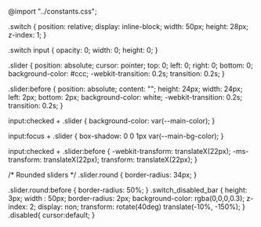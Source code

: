 @import "../constants.css";

.switch {
  position: relative;
  display: inline-block;
  width: 50px;
  height: 28px;
  z-index: 1;
}

.switch input {
  opacity: 0;
  width: 0;
  height: 0;
}

.slider {
  position: absolute;
  cursor: pointer;
  top: 0;
  left: 0;
  right: 0;
  bottom: 0;
  background-color: #ccc;
  -webkit-transition: 0.2s;
  transition: 0.2s;
}

.slider:before {
  position: absolute;
  content: "";
  height: 24px;
  width: 24px;
  left: 2px;
  bottom: 2px;
  background-color: white;
  -webkit-transition: 0.2s;
  transition: 0.2s;
}

input:checked + .slider {
  background-color: var(--main-color);
}

input:focus + .slider {
  box-shadow: 0 0 1px var(--main-bg-color);
}

input:checked + .slider:before {
  -webkit-transform: translateX(22px);
  -ms-transform: translateX(22px);
  transform: translateX(22px);
}

/* Rounded sliders */
.slider.round {
  border-radius: 34px;
}

.slider.round:before {
  border-radius: 50%;
}
.switch_disabled_bar {
  height: 3px;
  width : 50px;
  border-radius: 2px;
  background-color: rgba(0,0,0,0.3);
  z-index: 2;
  display: non;
  transform: rotate(40deg) translate(-10%, -150%);
}
.disabled{
  cursor:default;
}